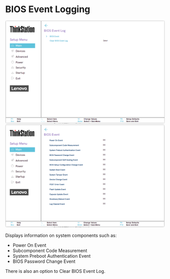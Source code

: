 # BIOS Event Logging #
![](./img/ts_biosevent.png)
![](./img/ts_bioseventlog.png)
<!--![](./img/ts_biosevent_p3twr.png)-->


Displays information on system components such as:

 - Power On Event
 - Subcomponent Code Measurement
 - System Preboot Authentication Event
 - BIOS Password Change Event

There is also an option to Clear BIOS Event Log.
